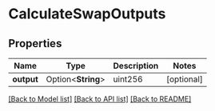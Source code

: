 # CalculateSwapOutputs

## Properties

Name | Type | Description | Notes
------------ | ------------- | ------------- | -------------
**output** | Option<**String**> | uint256 | [optional]

[[Back to Model list]](../README.md#documentation-for-models) [[Back to API list]](../README.md#documentation-for-api-endpoints) [[Back to README]](../README.md)


